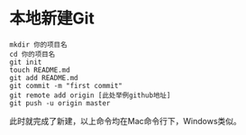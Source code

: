 # 本地新建Git

```
mkdir 你的项目名
cd 你的项目名
git init
touch README.md
git add README.md
git commit -m "first commit"
git remote add origin [此处举例github地址]
git push -u origin master
```

此时就完成了新建，以上命令均在Mac命令行下，Windows类似。

